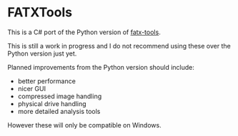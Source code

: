 # FATXTools
This is a C# port of the Python version of [fatx-tools](https://github.com/aerosoul94/fatx-tools).

This is still a work in progress and I do not recommend using these over the Python version just yet.

Planned improvements from the Python version should include:
* better performance
* nicer GUI
* compressed image handling
* physical drive handling
* more detailed analysis tools

However these will only be compatible on Windows.